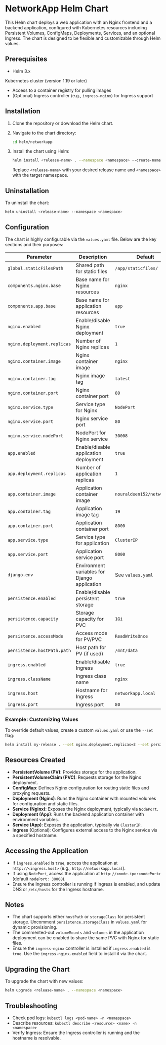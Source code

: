 # NetworkApp Helm Chart

This Helm chart deploys a web application with an Nginx frontend and a backend application, configured with Kubernetes resources including Persistent Volumes, ConfigMaps, Deployments, Services, and an optional Ingress. The chart is designed to be flexible and customizable through Helm values.

## Prerequisites

- Helm 3.x

Kubernetes cluster (version 1.19 or later)

- Access to a container registry for pulling images
- (Optional) Ingress controller (e.g., `ingress-nginx`) for Ingress support

## Installation

1. Clone the repository or download the Helm chart.

2. Navigate to the chart directory:

   ```bash
   cd helm/networkapp
   ```

3. Install the chart using Helm:

   ```bash
   helm install <release-name> . --namespace <namespace> --create-namespace
   ```

   Replace `<release-name>` with your desired release name and `<namespace>` with the target namespace.

## Uninstallation

To uninstall the chart:

```bash
helm uninstall <release-name> --namespace <namespace>
```

## Configuration

The chart is highly configurable via the `values.yaml` file. Below are the key sections and their purposes:

| Parameter | Description | Default |
| --- | --- | --- |
| `global.staticFilesPath` | Shared path for static files | `/app/staticfiles/` |
| `components.nginx.base` | Base name for Nginx resources | `nginx` |
| `components.app.base` | Base name for application resources | `app` |
| `nginx.enabled` | Enable/disable Nginx deployment | `true` |
| `nginx.deployment.replicas` | Number of Nginx replicas | `1` |
| `nginx.container.image` | Nginx container image | `nginx` |
| `nginx.container.tag` | Nginx image tag | `latest` |
| `nginx.container.port` | Nginx container port | `80` |
| `nginx.service.type` | Service type for Nginx | `NodePort` |
| `nginx.service.port` | Nginx service port | `80` |
| `nginx.service.nodePort` | NodePort for Nginx service | `30008` |
| `app.enabled` | Enable/disable application deployment | `true` |
| `app.deployment.replicas` | Number of application replicas | `1` |
| `app.container.image` | Application container image | `nouraldeen152/networkapp` |
| `app.container.tag` | Application image tag | `19` |
| `app.container.port` | Application container port | `8000` |
| `app.service.type` | Service type for application | `ClusterIP` |
| `app.service.port` | Application service port | `8000` |
| `django.env` | Environment variables for Django application | See `values.yaml` |
| `persistence.enabled` | Enable/disable persistent storage | `true` |
| `persistence.capacity` | Storage capacity for PVC | `1Gi` |
| `persistence.accessMode` | Access mode for PV/PVC | `ReadWriteOnce` |
| `persistence.hostPath.path` | Host path for PV (if used) | `/mnt/data` |
| `ingress.enabled` | Enable/disable Ingress | `true` |
| `ingress.className` | Ingress class name | `nginx` |
| `ingress.host` | Hostname for Ingress | `networkapp.local` |
| `ingress.port` | Ingress port | `80` |

### Example: Customizing Values

To override default values, create a custom `values.yaml` or use the `--set` flag:

```bash
helm install my-release . --set nginx.deployment.replicas=2 --set persistence.capacity=5Gi
```

## Resources Created

- **PersistentVolume (PV)**: Provides storage for the application.
- **PersistentVolumeClaim (PVC)**: Requests storage for the Nginx deployment.
- **ConfigMap**: Defines Nginx configuration for routing static files and proxying requests.
- **Deployment (Nginx)**: Runs the Nginx container with mounted volumes for configuration and static files.
- **Service (Nginx)**: Exposes the Nginx deployment, typically via `NodePort`.
- **Deployment (App)**: Runs the backend application container with environment variables.
- **Service (App)**: Exposes the application, typically via `ClusterIP`.
- **Ingress** (Optional): Configures external access to the Nginx service via a specified hostname.

## Accessing the Application

- If `ingress.enabled` is `true`, access the application at `http://<ingress.host>` (e.g., `http://networkapp.local`).
- If using `NodePort`, access the application at `http://<node-ip>:<nodePort>` (default `nodePort: 30008`).
- Ensure the Ingress controller is running if Ingress is enabled, and update DNS or `/etc/hosts` for the Ingress hostname.

## Notes

- The chart supports either `hostPath` or `storageClass` for persistent storage. Uncomment `persistence.storageClass` in `values.yaml` for dynamic provisioning.
- The commented-out `volumeMounts` and `volumes` in the application deployment can be enabled to share the same PVC with Nginx for static files.
- Ensure the `ingress-nginx` controller is installed if `ingress.enabled` is `true`. Use the `ingress-nginx.enabled` field to install it via the chart.

## Upgrading the Chart

To upgrade the chart with new values:

```bash
helm upgrade <release-name> . --namespace <namespace>
```

## Troubleshooting

- Check pod logs: `kubectl logs <pod-name> -n <namespace>`
- Describe resources: `kubectl describe <resource> <name> -n <namespace>`
- Verify Ingress: Ensure the Ingress controller is running and the hostname is resolvable.